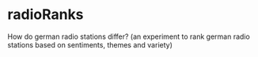# radioRanks
How do german radio stations differ? (an experiment to rank german radio stations based on sentiments, themes and variety)
